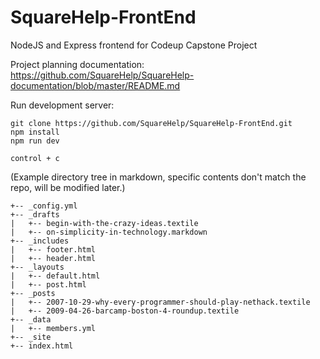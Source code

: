 # SquareHelp-FrontEnd
NodeJS and Express frontend for Codeup Capstone Project

Project planning documentation: https://github.com/SquareHelp/SquareHelp-documentation/blob/master/README.md

Run development server:

```console
git clone https://github.com/SquareHelp/SquareHelp-FrontEnd.git
npm install
npm run dev
```
```to exit: 
control + c
```


(Example directory tree in markdown, specific contents don't match the repo, will be modified later.)
```
+-- _config.yml
+-- _drafts
|   +-- begin-with-the-crazy-ideas.textile
|   +-- on-simplicity-in-technology.markdown
+-- _includes
|   +-- footer.html
|   +-- header.html
+-- _layouts
|   +-- default.html
|   +-- post.html
+-- _posts
|   +-- 2007-10-29-why-every-programmer-should-play-nethack.textile
|   +-- 2009-04-26-barcamp-boston-4-roundup.textile
+-- _data
|   +-- members.yml
+-- _site
+-- index.html
```
